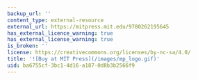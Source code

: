 ```yaml
---
backup_url: ''
content_type: external-resource
external_url: https://mitpress.mit.edu/9780262195645
has_external_licence_warning: true
has_external_license_warning: true
is_broken: ''
license: https://creativecommons.org/licenses/by-nc-sa/4.0/
title: '![Buy at MIT Press](/images/mp_logo.gif)'
uid: ba6755cf-3bc1-4d16-a187-0d8b3b2566f9
---
```

